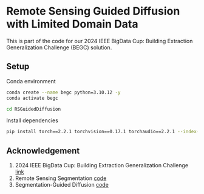 # Remote Sensing Guided Diffusion with Limited Domain Data

This is part of the code for our 2024 IEEE BigData Cup: Building Extraction Generalization Challenge (BEGC) solution.

## Setup
Conda environment
```bash
conda create --name begc python=3.10.12 -y
conda activate begc

cd RSGuidedDiffusion
```

Install dependencies
```bash
pip install torch==2.2.1 torchvision==0.17.1 torchaudio==2.2.1 --index-url https://download.pytorch.org/whl/cu121
```

## Acknowledgement
1. 2024 IEEE BigData Cup: Building Extraction Generalization Challenge [link](https://www.kaggle.com/competitions/building-extraction-generalization-2024/overview)
2. Remote Sensing Segmentation [code](https://github.com/Junjue-Wang/LoveDA/tree/master/Semantic_Segmentation)
3. Segmentation-Guided Diffusion [code](https://github.com/mazurowski-lab/segmentation-guided-diffusion)
